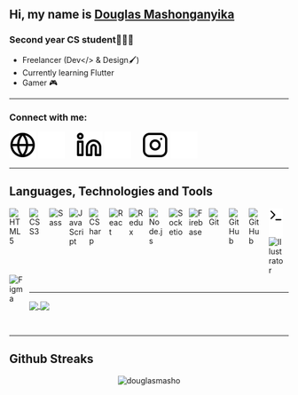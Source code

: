 ## Hi, my name is [Douglas Mashonganyika](https://douglasmasho.ml)

### Second year CS student👨🏿‍💻
- Freelancer (Dev</> & Design🖌️) 
- Currently learning Flutter
- Gamer 🎮

---

### Connect with me:
[![website](./img/globe-light.svg)](https://douglasmasho.com#gh-light-mode-only)
[![website](./img/globe-dark.svg)](https://douglasmasho.com#gh-dark-mode-only)
&nbsp;
&nbsp;
[![website](./img/linkedin-light.svg)](https://www.linkedin.com/in/douglasmasho/#gh-light-mode-only)
[![website](./img/linkedin-dark.svg)](https://www.linkedin.com/in/douglasmasho/#gh-dark-mode-only)
&nbsp;
&nbsp;
[![website](./img/instagram-light.svg)](https://www.instagram.com/douglasmasho/#gh-light-mode-only)
[![website](./img/instagram-dark.svg)](https://www.instagram.com/douglasmasho/#gh-dark-mode-only)

---
## Languages, Technologies and Tools
<img align="left" alt="HTML5" width="26px" src="https://cdn.jsdelivr.net/gh/devicons/devicon/icons/html5/html5-original.svg" style="padding-right:10px;" />
<img align="left" alt="CSS3" width="26px" src="https://cdn.jsdelivr.net/gh/devicons/devicon/icons/css3/css3-original.svg" style="padding-right:10px;" />
<img align="left" alt="Sass" width="26px" src="https://cdn.jsdelivr.net/gh/devicons/devicon/icons/sass/sass-original.svg" style="padding-right:10px;" />
<img align="left" alt="JavaScript" width="26px" src="https://cdn.jsdelivr.net/gh/devicons/devicon/icons/javascript/javascript-original.svg" style="padding-right:10px;" />
<img align="left" alt="CSharp" width="26px" src="https://cdn.jsdelivr.net/gh/devicons/devicon/icons/csharp/csharp-original.svg" style="padding-right:10px;" />
<img align="left" alt="React" width="26px" src="https://cdn.jsdelivr.net/gh/devicons/devicon/icons/react/react-original.svg" style="padding-right:10px;" />
<img align="left" alt="Redux" width="26px" src="https://cdn.jsdelivr.net/gh/devicons/devicon/icons/redux/redux-original.svg" style="padding-right:10px;" />
<img align="left" alt="Node.js" width="26px" src="https://cdn.jsdelivr.net/gh/devicons/devicon/icons/nodejs/nodejs-original.svg" style="padding-right:10px;" />
<img align="left" alt="Socketio" width="26px" src="https://cdn.jsdelivr.net/gh/devicons/devicon/icons/socketio/socketio-original.svg" style="padding-right:10px;" />
<img align="left" alt="Firebase" width="26px" src="https://cdn.jsdelivr.net/gh/devicons/devicon/icons/firebase/firebase-plain.svg" style="padding-right:10px;" />
<img align="left" alt="Git" width="26px" src="https://cdn.jsdelivr.net/gh/devicons/devicon/icons/git/git-original.svg" style="padding-right:10px;" />




[<img align="left" alt="GitHub" width="26px" src="https://user-images.githubusercontent.com/3369400/139447912-e0f43f33-6d9f-45f8-be46-2df5bbc91289.png" style="padding-right:10px;" />](#gh-dark-mode-only)

[<img align="left" alt="GitHub" width="26px" src="https://user-images.githubusercontent.com/3369400/139448065-39a229ba-4b06-434b-bc67-616e2ed80c8f.png" style="padding-right:10px;" />](#gh-light-mode-only)

[<img align="left" alt="Terminal" width="26px" src="./img/terminal-light.svg" />](#gh-light-mode-only)
[<img align="left" alt="Terminal" width="26px" src="./img/terminal-dark.svg" />](#gh-dark-mode-only)


<img align="left" alt="Illustrator" width="26px" src="https://cdn.jsdelivr.net/gh/devicons/devicon/icons/illustrator/illustrator-plain.svg" style="padding-right:10px;" />

<img align="left" alt="Figma" width="26px" src="https://cdn.jsdelivr.net/gh/devicons/devicon/icons/figma/figma-original.svg" style="padding-right:10px;" />

&nbsp;
&nbsp;
&nbsp;
&nbsp;
&nbsp;

---
<a href="https://github-readme-stats.vercel.app/api?username=douglasmasho&count_private=true&show_icons=true&theme=chartreuse-dark">
  <img align="center" src="https://github-readme-stats.vercel.app/api?username=douglasmasho&bg_color=70,0000ff,00ffff&title_color=fff&text_color=fff" />
</a>
<a href="https://github.com/douglasmasho">
  <img align="center" src="https://github-readme-stats.vercel.app/api/top-langs/?username=douglasmasho&bg_color=120,0000ff,00ffff&title_color=fff&text_color=fff" />
</a>

&nbsp;
&nbsp;
&nbsp;
&nbsp;
&nbsp;
 
---

## Github Streaks

<p align="center"><img src="https://github-readme-streak-stats.herokuapp.com/?user=douglasmasho&theme=black-ice&hide_border=true&stroke=0000&background=0D1117&ring=00ffff&fire=00ffff&currStreakLabel=00ffff&bg_color=30,e96443,904e95&title_color=00ffff&text_color=00ffff" alt="douglasmasho" /></p>
